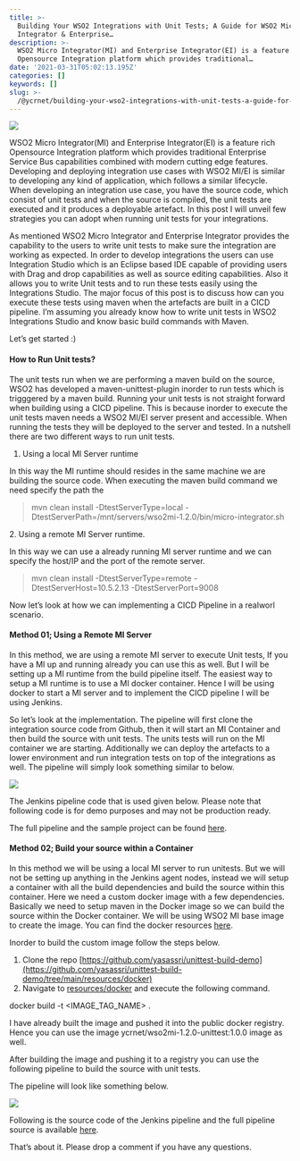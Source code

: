 ```yaml
---
title: >-
  Building Your WSO2 Integrations with Unit Tests; A Guide for WSO2 Micro
  Integrator & Enterprise…
description: >-
  WSO2 Micro Integrator(MI) and Enterprise Integrator(EI) is a feature rich
  Opensource Integration platform which provides traditional…
date: '2021-03-31T05:02:13.195Z'
categories: []
keywords: []
slug: >-
  /@ycrnet/building-your-wso2-integrations-with-unit-tests-a-guide-for-wso2-micro-integrator-enterprise-42fa1b202413
---
```


![](/home/yasassri/Downloads/medium-export-17fe853f8468a5f31fcccd3f4e32406ee150853a411f31fa7e2b689e994b53dc/posts/md_1656890542184/img/0__UfYm4efE__QTONlm5.jpg)

WSO2 Micro Integrator(MI) and Enterprise Integrator(EI) is a feature rich Opensource Integration platform which provides traditional Enterprise Service Bus capabilities combined with modern cutting edge features. Developing and deploying integration use cases with WSO2 MI/EI is similar to developing any kind of application, which follows a similar lifecycle. When developing an integration use case, you have the source code, which consist of unit tests and when the source is compiled, the unit tests are executed and it produces a deployable artefact. In this post I will unveil few strategies you can adopt when running unit tests for your integrations.

As mentioned WSO2 Micro Integrator and Enterprise Integrator provides the capability to the users to write unit tests to make sure the integration are working as expected. In order to develop integrations the users can use Integration Studio which is an Eclipse based IDE capable of providing users with Drag and drop capabilities as well as source editing capabilities. Also it allows you to write Unit tests and to run these tests easily using the Integrations Studio. The major focus of this post is to discuss how can you execute these tests using maven when the artefacts are built in a CICD pipeline. I’m assuming you already know how to write unit tests in WSO2 Integrations Studio and know basic build commands with Maven.

Let’s get started :)

#### How to Run Unit tests?

The unit tests run when we are performing a maven build on the source, WSO2 has developed a maven-unittest-plugin inorder to run tests which is trigggered by a maven build. Running your unit tests is not straight forward when building using a CICD pipeline. This is because inorder to execute the unit tests maven needs a WSO2 MI/EI server present and accessible. When running the tests they will be deployed to the server and tested. In a nutshell there are two different ways to run unit tests.

1.  Using a local MI Server runtime

In this way the MI runtime should resides in the same machine we are building the source code. When executing the maven build command we need specify the path the

> mvn clean install -DtestServerType=local -DtestServerPath=/mnt/servers/wso2mi-1.2.0/bin/micro-integrator.sh

2\. Using a remote MI Server runtime.

In this way we can use a already running MI server runtime and we can specify the host/IP and the port of the remote server.

> mvn clean install -DtestServerType=remote -DtestServerHost=10.5.2.13 -DtestServerPort=9008

Now let’s look at how we can implementing a CICD Pipeline in a realworl scenario.

#### Method 01; Using a Remote MI Server

In this method, we are using a remote MI server to execute Unit tests, If you have a MI up and running already you can use this as well. But I will be setting up a MI runtime from the build pipeline itself. The easiest way to setup a MI runtime is to use a MI docker container. Hence I will be using docker to start a MI server and to implement the CICD pipeline I will be using Jenkins.

So let’s look at the implementation. The pipeline will first clone the integration source code from Github, then it will start an MI Container and then build the source with unit tests. The units tests will run on the MI container we are starting. Additionally we can deploy the artefacts to a lower environment and run integration tests on top of the integrations as well. The pipeline will simply look something similar to below.

![](/home/yasassri/Downloads/medium-export-17fe853f8468a5f31fcccd3f4e32406ee150853a411f31fa7e2b689e994b53dc/posts/md_1656890542184/img/1__nFKTHkjYBYShjKBKQuXGzw.png)

The Jenkins pipeline code that is used given below. Please note that following code is for demo purposes and may not be production ready.

The full pipeline and the sample project can be found [here](https://github.com/yasassri/unittest-build-demo/blob/main/RemoteServer_Pipeline.yaml).

#### Method 02; Build your source within a Container

In this method we will be using a local MI server to run unitests. But we will not be setting up anything in the Jenkins agent nodes, instead we will setup a container with all the build dependencies and build the source within this container. Here we need a custom docker image with a few dependencies. Basically we need to setup maven in the Docker image so we can build the source within the Docker container. We will be using WSO2 MI base image to create the image. You can find the docker resources [here](https://github.com/yasassri/unittest-build-demo/tree/main/resources/docker).

Inorder to build the custom image follow the steps below.

1.  Clone the repo [https://github.com/yasassri/unittest-build-demo](https://github.com/yasassri/unittest-build-demo/tree/main/resources/docker)
2.  Navigate to [resources/docker](https://github.com/yasassri/unittest-build-demo/tree/main/resources/docker) and execute the following command.

docker build -t <IMAGE\_TAG\_NAME> .

I have already built the image and pushed it into the public docker registry. Hence you can use the image ycrnet/wso2mi-1.2.0-unittest:1.0.0 image as well.

After building the image and pushing it to a registry you can use the following pipeline to build the source with unit tests.

The pipeline will look like something below.

![](/home/yasassri/Downloads/medium-export-17fe853f8468a5f31fcccd3f4e32406ee150853a411f31fa7e2b689e994b53dc/posts/md_1656890542184/img/1__kKBhNJEtVHkbvzTf7w3J6g.png)

Following is the source code of the Jenkins pipeline and the full pipeline source is available [here](https://github.com/yasassri/unittest-build-demo/blob/main/BuilInContainer_Pipeline.yaml).

That’s about it. Please drop a comment if you have any questions.